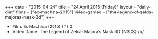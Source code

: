 +++
date = "2015-04-24"
title = "24 April 2015 (Friday)"
layout = "daily-diet"
films = ["ex-machina-2015"]
video-games = ["the-legend-of-zelda-majoras-mask-3d"]
+++


* Film: Ex Machina (2015) {T} 0
* Video Game: The Legend of Zelda: Majora’s Mask 3D {N3DS} /b/
